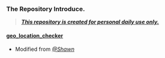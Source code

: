 ### The Repository Introduce.
> [***This repository is created for personal daily use only.***](https://github.com/510004015/Quantumult_X)
#### [geo_location_checker](https://github.com/510004015/Quantumult_X/IP_API.js)
* Modified from [*@Shawn*](https://t.me/QuanX_API)
